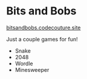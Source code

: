 # Bits and Bobs

[bitsandbobs.codecouture.site](http://bitsandbobs.codecouture.site/)

Just a couple games for fun!

- Snake
- 2048
- Wordle
- Minesweeper

